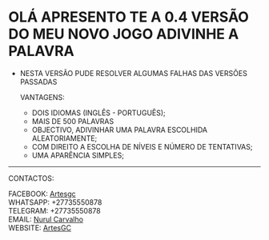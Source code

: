 # OLÁ APRESENTO TE A 0.4 VERSÃO DO MEU NOVO JOGO ADIVINHE A PALAVRA

- NESTA VERSÃO PUDE RESOLVER ALGUMAS FALHAS DAS VERSÕES PASSADAS

    VANTAGENS:
    - DOIS IDIOMAS (INGLÊS - PORTUGUÊS);
    - MAIS DE 500 PALAVRAS
    - OBJECTIVO, ADIVINHAR UMA PALAVRA ESCOLHIDA ALEATORIAMENTE;
    - COM DIREITO A ESCOLHA DE NÍVEIS E NÚMERO DE TENTATIVAS;
    - UMA APARÊNCIA SIMPLES;

<hr>

CONTACTOS:

FACEBOOK: [Artesgc](https://facebook.com/artesgc.home.blog) <br>
WHATSAPP: +27735550878 <br>
TELEGRAM: +27735550878 <br>
EMAIL: [Nurul Carvalho](mailto:nuruldecarvalho@gmail.com) <br>
WEBSITE: [ArtesGC](https://artesgc.home.blog)